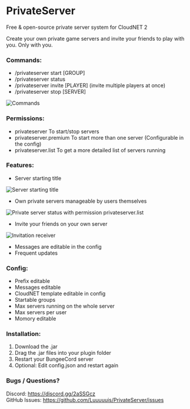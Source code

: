 # PrivateServer
Free & open-source private server system for CloudNET 2

Create your own private game servers and invite your friends to play with you. Only with you.

### Commands:
+ /privateserver start [GROUP]
+ /privateserver status
+ /privateserver invite [PLAYER] (invite multiple players at once)
+ /privateserver stop [SERVER] 

![Commands](https://i.ibb.co/SNBKw1M/image.png "Commands")

### Permissions:
+ privateserver To start/stop servers
+ privateserver.premium To start more than one server (Configurable in the config)
+ privateserver.list To get a more detailed list of servers running

### Features:
+ Server starting title 

![Server starting title](https://i.ibb.co/XjgG569/image.png "Server starting title")

+ Own private servers manageable by users themselves

![Private server status with permission privateserver.list](https://i.ibb.co/m9DXTWc/image.png "List of private servers")

+ Invite your friends on your own server

![Invitation receiver](https://i.ibb.co/VtmQBtg/image.png "invitation")

+ Messages are editable in the config
+ Frequent updates

### Config:
+ Prefix editable
+ Messages editable
+ CloudNET template editable in config
+ Startable groups
+ Max servers running on the whole server
+ Max servers per user
+ Momory editable

### Installation:
1. Download the .jar
2. Drag the .jar files into your plugin folder
3. Restart your BungeeCord server
4. Optional: Edit config.json and restart again

### Bugs / Questions?
Discord: https://discord.gg/2aSSGcz  
GitHub Issues: https://github.com/Luuuuuis/PrivateServer/issues
